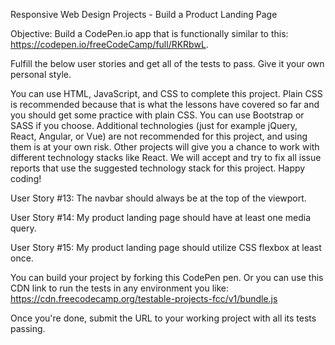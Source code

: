 Responsive Web Design Projects - Build a Product Landing Page

Objective: Build a CodePen.io app that is functionally similar to this: https://codepen.io/freeCodeCamp/full/RKRbwL.

Fulfill the below user stories and get all of the tests to pass. Give it your own personal style.

You can use HTML, JavaScript, and CSS to complete this project. Plain CSS is recommended because that is what the lessons have covered so far and you should get some practice with plain CSS. You can use Bootstrap or SASS if you choose. Additional technologies (just for example jQuery, React, Angular, or Vue) are not recommended for this project, and using them is at your own risk. Other projects will give you a chance to work with different technology stacks like React. We will accept and try to fix all issue reports that use the suggested technology stack for this project. Happy coding!

<!-- User Story #1: My product landing page should have a header element with a corresponding id="header". -->

<!-- User Story #2: I can see an image within the header element with a corresponding id="header-img". A company logo would make a good image here. -->

<!-- User Story #3: Within the #header element I can see a nav element with a corresponding id="nav-bar". -->

<!-- User Story #4: I can see at least three clickable elements inside the nav element, each with the class nav-link. -->

<!-- User Story #5: When I click a .nav-link button in the nav element, I am taken to the corresponding section of the landing page. -->

<!-- User Story #6: I can watch an embedded product video with id="video". -->

<!-- User Story #7: My landing page has a form element with a corresponding id="form". -->

<!-- User Story #8: Within the form, there is an input field with id="email" where I can enter an email address. -->

<!-- User Story #9: The #email input field should have placeholder text to let the user know what the field is for. -->

<!-- User Story #10: The #email input field uses HTML5 validation to confirm that the entered text is an email address. -->

<!-- User Story #11: Within the form, there is a submit input with a corresponding id="submit". -->

<!-- User Story #12: When I click the #submit element, the email is submitted to a static page (use this mock URL: https://www.freecodecamp.com/email-submit). -->

User Story #13: The navbar should always be at the top of the viewport.

User Story #14: My product landing page should have at least one media query.

User Story #15: My product landing page should utilize CSS flexbox at least once.

You can build your project by forking this CodePen pen. Or you can use this CDN link to run the tests in any environment you like: https://cdn.freecodecamp.org/testable-projects-fcc/v1/bundle.js

Once you're done, submit the URL to your working project with all its tests passing.
